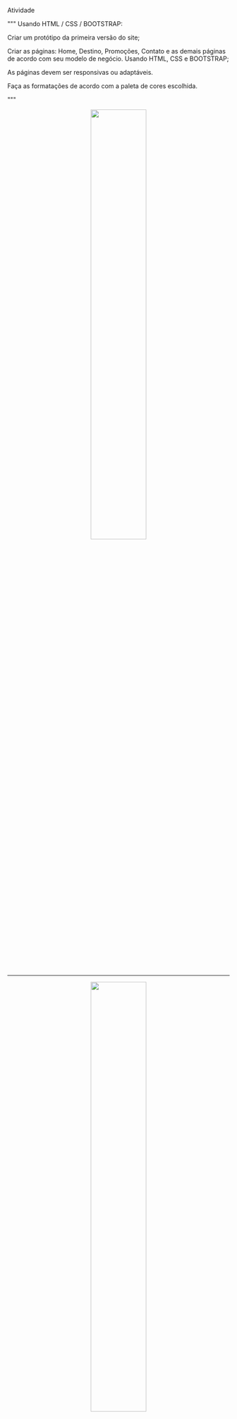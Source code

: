 Atividade 

"""
Usando HTML / CSS / BOOTSTRAP: 

Criar um protótipo da primeira versão do site; 

Criar as páginas: Home, Destino, Promoções, Contato e as demais páginas de acordo com seu modelo de negócio. Usando HTML, CSS e BOOTSTRAP; 

As páginas devem ser responsivas ou adaptáveis. 

Faça as formatações de acordo com a paleta de cores escolhida. 

"""
<p align="center">
<img src="" alt="" width="50%"/> 
</p>
<hr>
<p align="center">
<img src="" alt="" width="50%"/> 
</p>



	Algoritmo AgenciaDeViagens
	
	Função Cadastrar_Clientes(cliente_data: vetor)
		// solicitar dados (nome, idade, etc)
		// armazenar os dados 
	Fim Função
	
	Função Cadastro_Destino(destino: vetor)
		// solicitar dados (local, preço, etc)
		//armazenar os dados 
	Fim Função
	
	Função Consulta_Clientes(bdcliente: vetor)
		// percorrer o vetor bdcliente e retornar os dados de cada cliente
	Fim Função
	
	Função Consulta_Clientes(bddestino: vetor)
		// percorrer o vetor bddestino e retornar os dados de cada destino
	Fim Função
	
	Função Sistema
	    Definir clientes como Vetor de Cliente vazio
	    Definir destinos como Vetor de Destino vazio
	    Definir opcao como inteiro
	
	    Repetir
	        // Exibir o menu
	        Escrever("1 - Cadastro de Cliente")
	        Escrever("2 - Cadastro de Destino")
	        Escrever("3 - Consultar Clientes")
	        Escrever("4 - Consultar Destinos")
	        Escrever("5 - Sair")
	        Ler(opcao)
	
	        Escolha opcao
	            Caso 1:
			//cadastra um cliente
	                Cadastrar_Clientes(clientes)
	            Caso 2:
			//cadastra um destino
	                Cadastro_Destino(destinos)
	            Caso 3:
	                //consulta os clientes cadastrados no sistema
	                Consulta_Clientes(clientes)
	            Caso 4:
	                //consulta os destinos cadastrados no sistema
	                Consulta_Clientes(destinos)
	            Caso 5:
	               //sai do loop
	                Escrever("Saindo do programa.")
	            Caso Contrario:
	                //tratamento de exceção
	                Escrever("Opção inválida.")
	        Fim Escolha
	
	    Enquanto opcao != 5

	Fim Função
